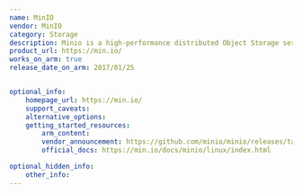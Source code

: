 ```yaml
---
name: MinIO
vendor: MinIO
category: Storage
description: Minio is a high-performance distributed Object Storage server, which is designed for large-scale private cloud infrastructure.
product_url: https://min.io/
works_on_arm: true
release_date_on_arm: 2017/01/25


optional_info:
    homepage_url: https://min.io/
    support_caveats:
    alternative_options:
    getting_started_resources:
        arm_content: 
        vendor_announcement: https://github.com/minio/minio/releases/tag/RELEASE.2017-01-25T03-14-52Z
        official_docs: https://min.io/docs/minio/linux/index.html

optional_hidden_info:
    other_info:
---
```

